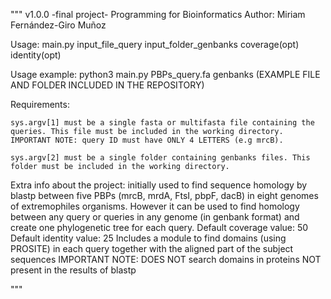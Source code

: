 """
v1.0.0 -final project- Programming for Bioinformatics
Author: Miriam Fernández-Giro Muñoz

Usage: main.py input_file_query input_folder_genbanks coverage(opt) identity(opt)

Usage example: python3 main.py PBPs_query.fa genbanks 
(EXAMPLE FILE AND FOLDER INCLUDED IN THE REPOSITORY)

Requirements: 

	sys.argv[1] must be a single fasta or multifasta file containing the queries. This file must be included in the working directory.
	IMPORTANT NOTE: query ID must have ONLY 4 LETTERS (e.g mrcB). 

	sys.argv[2] must be a single folder containing genbanks files. This folder must be included in the working directory.


Extra info about the project: initially used to find sequence homology by blastp between five PBPs (mrcB, mrdA, FtsI, pbpF, dacB) in eight genomes of extremophiles organisms. However it can be used to find homology between any query or queries in any genome (in genbank format) and create one phylogenetic tree for each query.
Default coverage value: 50
Default identity value: 25
Includes a module to find domains (using PROSITE) in each query together with the aligned part of the subject sequences
IMPORTANT NOTE: DOES NOT search domains in proteins NOT present in the results of blastp

"""

